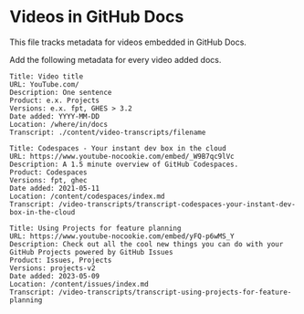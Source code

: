 # Videos in GitHub Docs

This file tracks metadata for videos embedded in GitHub Docs.

Add the following metadata for every video added docs.

```markdown{:copy}
Title: Video title
URL: YouTube.com/
Description: One sentence
Product: e.x. Projects
Versions: e.x. fpt, GHES > 3.2
Date added: YYYY-MM-DD
Location: /where/in/docs
Transcript: ./content/video-transcripts/filename
```

```
Title: Codespaces - Your instant dev box in the cloud
URL: https://www.youtube-nocookie.com/embed/_W9B7qc9lVc
Description: A 1.5 minute overview of GitHub Codespaces.
Product: Codespaces
Versions: fpt, ghec
Date added: 2021-05-11
Location: /content/codespaces/index.md
Transcript: /video-transcripts/transcript-codespaces-your-instant-dev-box-in-the-cloud
```

```
Title: Using Projects for feature planning
URL: https://www.youtube-nocookie.com/embed/yFQ-p6wMS_Y
Description: Check out all the cool new things you can do with your GitHub Projects powered by GitHub Issues
Product: Issues, Projects
Versions: projects-v2
Date added: 2023-05-09
Location: /content/issues/index.md
Transcript: /video-transcripts/transcript-using-projects-for-feature-planning
```

